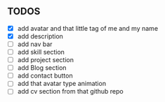 ## TODOS

- [x] add avatar and that little tag of me and my name
- [x] add description
- [ ] add nav bar
- [ ] add skill section
- [ ] add project section
- [ ] add Blog section
- [ ] add contact button
- [ ] add that avatar type animation
- [ ] add cv section from that github repo